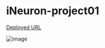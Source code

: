 # iNeuron-project01
[Deployed URL](https://ineuron-project01-shiv.netlify.app/)

![image](https://user-images.githubusercontent.com/22127725/202908697-2b04a505-3bfb-4cd8-8b64-c8134f96b7e8.png)

